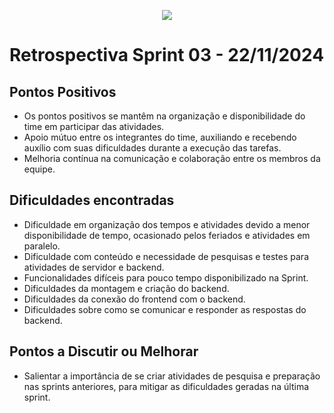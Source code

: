 <p align="center">
  <img src="https://i.imgur.com/ZvXdOPz.png">
  <br />
</p>

# Retrospectiva Sprint 03 - 22/11/2024

## Pontos Positivos
- Os pontos positivos se mantêm na organização e disponibilidade do time em participar das atividades.
- Apoio mútuo entre os integrantes do time, auxiliando e recebendo auxílio com suas dificuldades durante a execução das tarefas.
- Melhoria contínua na comunicação e colaboração entre os membros da equipe.

## Dificuldades encontradas
- Dificuldade em organização dos tempos e atividades devido a menor disponibilidade de tempo, ocasionado pelos feriados e atividades em paralelo.
- Dificuldade com conteúdo e necessidade de pesquisas e testes para atividades de servidor e backend.
- Funcionalidades difíceis para pouco tempo disponibilizado na Sprint.
- Dificuldades da montagem e criação do backend.
- Dificuldades da conexão do frontend com o backend.
- Dificuldades sobre como se comunicar e responder as respostas do backend.


## Pontos a Discutir ou Melhorar
- Salientar a importância de se criar atividades de pesquisa e preparação nas sprints anteriores, para mitigar as dificuldades geradas na última sprint.
